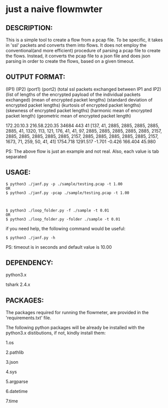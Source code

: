# just a naive flowmwter


DESCRIPTION:
------------
This is a simple tool to create a flow from a pcap file. To be specific, it takes in 'ssl' packets and converts them into flows. It does not employ the conventional(and more efficient) procedure of parsing a pcap file to create the flows. Instead, it converts the pcap file to a json file and does json parsing in order to create the flows, based on a given timeout.

OUTPUT FORMAT:
--------------
(IP1) (IP2) (port1) (port2) (total ssl packets exchanged between IP1 and IP2) (list of lengths of the encrypted payload of the individual packets exchanged) (mean of encrypted packet lengths) (standard deviation of encrypted packet lengths) (kurtosis of encrypted packet lengths) (skewness of encrypted packet lengths) (harmonic mean of encrypted packet length) (geometric mean of encrypted packet length)

172.20.10.3	216.58.220.35	34684	443	41	[137, 41, 2885, 2885, 2885, 2885, 2885, 41, 1320, 113, 121, 176, 41, 41, 97, 2885, 2885, 2885, 2885, 2885, 2157, 2885, 2885, 2885, 2885, 2885, 2157, 2885, 2885, 2885, 2885, 2885, 2157, 1673, 71, 259, 50, 41, 41]	1754.718	1291.517	-1.701	-0.426	166.404  45.980

PS: The above flow is just an example and not real. Also, each value is tab separated

USAGE:
------
    $ python3 ./janf.py -p ./sample/testing.pcap -t 1.00    
    OR    
    $ python3 ./janf.py -pcap ./sample/testing.pcap -t 1.00



    $ python3 ./loop_folder.py -f ./sample -t 0.01   
    OR    
    $ python3 ./loop_folder.py -folder ./sample -t 0.01



if you need help, the following command would be useful:

    $ python3 ./janf.py -h

PS: timeout is in seconds and default value is 10.00 

DEPENDENCY:
-----------
python3.x

tshark 2.4.x

PACKAGES:
---------
The packages required for running the flowmeter, are provided in the 'requirements.txt' file.

The following python packages will be already be installed with the python3.x distibutions, if not, kindly install them:

1.os

2.pathlib

3.json

4.sys

5.argparse

6.datetime

7.time
